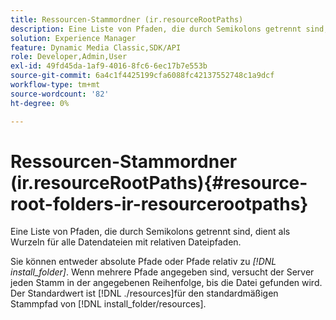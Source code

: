 ```yaml
---
title: Ressourcen-Stammordner (ir.resourceRootPaths)
description: Eine Liste von Pfaden, die durch Semikolons getrennt sind, dient als Wurzeln für alle Datendateien mit relativen Dateipfaden.
solution: Experience Manager
feature: Dynamic Media Classic,SDK/API
role: Developer,Admin,User
exl-id: 49fd45da-1af9-4016-8fc6-6ec17b7e553b
source-git-commit: 6a4c1f4425199cfa6088fc42137552748c1a9dcf
workflow-type: tm+mt
source-wordcount: '82'
ht-degree: 0%

---
```


# Ressourcen-Stammordner (ir.resourceRootPaths){#resource-root-folders-ir-resourcerootpaths}

Eine Liste von Pfaden, die durch Semikolons getrennt sind, dient als Wurzeln für alle Datendateien mit relativen Dateipfaden.

Sie können entweder absolute Pfade oder Pfade relativ zu *[!DNL install_folder]*. Wenn mehrere Pfade angegeben sind, versucht der Server jeden Stamm in der angegebenen Reihenfolge, bis die Datei gefunden wird. Der Standardwert ist [!DNL ./resources]für den standardmäßigen Stammpfad von [!DNL install_folder/resources].
